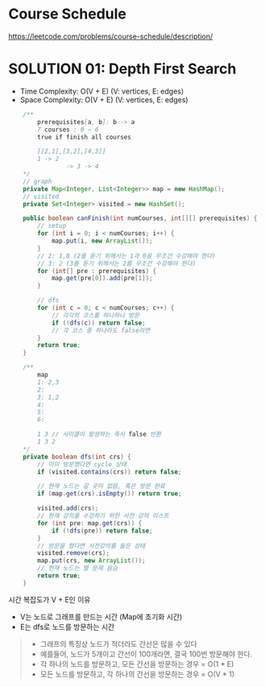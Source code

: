 # Course Schedule

https://leetcode.com/problems/course-schedule/description/

# SOLUTION 01: Depth First Search
- Time Complexity: O(V + E) (V: vertices, E: edges)
- Space Complexity: O(V + E) (V: vertices, E: edges)
```java
    /**
        prerequisites[a, b]: b -> a 
        7 courses : 0 ~ 6
        true if finish all courses

        [[2,1],[3,2],[4,3]]
        1 -> 2 
                -> 3 -> 4
    */
    // graph
    private Map<Integer, List<Integer>> map = new HashMap();
    // visited
    private Set<Integer> visited = new HashSet();

    public boolean canFinish(int numCourses, int[][] prerequisites) {
        // setup
        for (int i = 0; i < numCourses; i++) {
            map.put(i, new ArrayList());
        }
        // 2: 1,0 (2를 듣기 위해서는 1과 0을 무조건 수강해야 한다)
        // 3: 2 (3를 듣기 위해서는 2를 무조건 수강해야 한다)
        for (int[] pre : prerequisites) {
            map.get(pre[0]).add(pre[1]);
        }

        // dfs
        for (int c = 0; c < numCourses; c++) {
            // 각각의 코스를 하나하나 방문
            if (!dfs(c)) return false;
            // 각 코스 중 하나라도 false라면
        }
        return true;
    }

    /**
        map
        1: 2,3
        2: 
        3: 1,2
        4: 
        5: 
        6:

        1 3 // 사이클이 발생하는 즉시 false 반환
        1 3 2
    */
    private boolean dfs(int crs) {
        // 이미 방문했다면 cycle 상태
        if (visited.contains(crs)) return false;

        // 현재 노드는 갈 곳이 없음, 혹은 방문 완료
        if (map.get(crs).isEmpty()) return true;

        visited.add(crs);
        // 현재 강의를 수강하기 위한 사전 강의 리스트
        for (int pre: map.get(crs)) {
            if (!dfs(pre)) return false;
        }
        // 방문을 했다면 사전강의를 들은 상태
        visited.remove(crs);
        map.put(crs, new ArrayList());
        // 현재 노드는 별 문제 음슴
        return true;
    }
```
시간 복잡도가 V + E인 이유
- V는 노드로 그래프를 만드는 시간 (Map에 초기화 시간)
- E는 dfs로 노드를 방문하는 시간

> - 그래프의 특징상 노드가 적더라도 간선은 많을 수 있다
> - 예를들어, 노드가 5개이고 간선이 100개라면, 결국 100번 방문해야 한다.
> - 각 하나의 노드를 방문하고, 모든 간선을 방문하는 경우 = O(1 * E)
> - 모든 노드를 방문하고, 각 하나의 간선을 방문하는 경우 = O(V * 1)        
    


